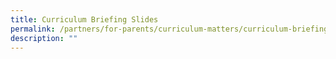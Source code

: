 ```yaml
---
title: Curriculum Briefing Slides
permalink: /partners/for-parents/curriculum-matters/curriculum-briefing-slides
description: ""
---
```

